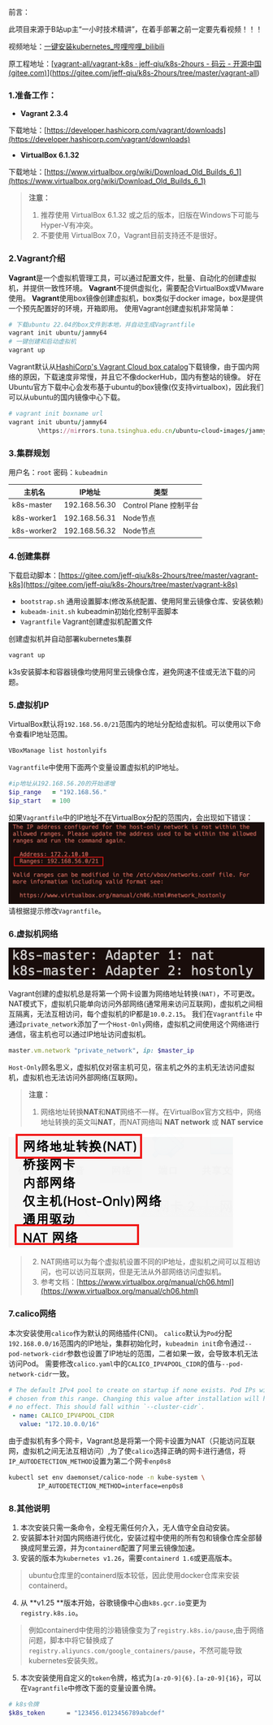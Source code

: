 前言：

此项目来源于B站up主“一小时技术精讲”，在着手部署之前一定要先看视频！！！



视频地址：[一键安装kubernetes_哔哩哔哩_bilibili](https://www.bilibili.com/video/BV15P411F7Qv?p=1)

原工程地址：[[vagrant-all/vagrant-k8s · jeff-qiu/k8s-2hours - 码云 - 开源中国 (gitee.com)](https://gitee.com/jeff-qiu/k8s-2hours/tree/master/vagrant-all/vagrant-k8s)](https://gitee.com/jeff-qiu/k8s-2hours/tree/master/vagrant-all)

### 1.准备工作：

- **Vagrant 2.3.4**

下载地址：[https://developer.hashicorp.com/vagrant/downloads](https://developer.hashicorp.com/vagrant/downloads)

- **VirtualBox 6.1.32**

下载地址：[https://www.virtualbox.org/wiki/Download_Old_Builds_6_1](https://www.virtualbox.org/wiki/Download_Old_Builds_6_1)

> **注意：**
> 
> 1. 推荐使用 VirtualBox 6.1.32 或之后的版本，旧版在Windows下可能与Hyper-V有冲突。
> 2. 不要使用 VirtualBox 7.0，Vagrant目前支持还不是很好。

### 2.Vagrant介绍

**Vagrant**是一个虚拟机管理工具，可以通过配置文件，批量、自动化的创建虚拟机，并提供一致性环境。
**Vagrant**不提供虚拟化，需要配合VirtualBox或VMware使用。
**Vagrant**使用box镜像创建虚拟机，box类似于docker image，box是提供一个预先配置好的环境，开箱即用。
使用Vagrant创建虚拟机非常简单：

```ruby
# 下载ubuntu 22.04的box文件到本地，并自动生成Vagrantfile
vagrant init ubuntu/jammy64
# 一键创建和启动虚拟机
vagrant up
```

Vagrant默认从[HashiCorp's Vagrant Cloud box catalog](https://vagrantcloud.com/boxes/search)下载镜像，由于国内网络的原因，下载速度非常慢，并且它不像dockerHub，国内有整站的镜像。
好在Ubuntu官方下载中心会发布基于ubuntu的box镜像(仅支持virtualbox)，因此我们可以从ubuntu的国内镜像中心下载。

```ruby
# vagrant init boxname url
vagrant init ubuntu/jammy64 
        \https://mirrors.tuna.tsinghua.edu.cn/ubuntu-cloud-images/jammy/current/jammy-server-cloudimg-amd64-vagrant.box
```

### 3.集群规划

用户名：`root`   密码：`kubeadmin`

| **主机名**  | **IP地址**    | **类型**               |
| ----------- | ------------- | ---------------------- |
| k8s-master  | 192.168.56.30 | Control Plane 控制平台 |
| k8s-worker1 | 192.168.56.31 | Node节点               |
| k8s-worker2 | 192.168.56.32 | Node节点               |

### 4.创建集群

下载启动脚本：[https://gitee.com/jeff-qiu/k8s-2hours/tree/master/vagrant-k8s](https://gitee.com/jeff-qiu/k8s-2hours/tree/master/vagrant-k8s)

- `bootstrap.sh`    通用设置脚本(修改系统配置、使用阿里云镜像仓库、安装依赖)
- `kubeadm-init.sh`  kubeadmin初始化控制平面脚本
- `Vagrantfile`  Vagrant创建虚拟机配置文件

创建虚拟机并自动部署kubernetes集群

```bash
vagrant up
```

k3s安装脚本和容器镜像均使用阿里云镜像仓库，避免网速不佳或无法下载的问题。

### 5.虚拟机IP

VirtualBox默认将`192.168.56.0/21`范围内的地址分配给虚拟机。可以使用以下命令查看IP地址范围。

```bash
VBoxManage list hostonlyifs
```

`Vagrantfile`中使用下面两个变量设置虚拟机的IP地址。

```ruby
#ip地址从192.168.56.20的开始递增
$ip_range   = "192.168.56."
$ip_start   = 100
```

如果`Vagrantfile`中的IP地址不在VirtualBox分配的范围内，会出现如下错误：
![image.png](picture/vagrant-ip-range.png)
请根据提示修改`Vagrantfile`。

### 6.虚拟机网络

![image.png](picture/vagrant-network.png)

Vagrant创建的虚拟机总是将第一个网卡设置为网络地址转换`(NAT)`，不可更改。
NAT模式下，虚拟机只能单向访问外部网络(通常用来访问互联网)，虚拟机之间相互隔离，无法互相访问，每个虚拟机的IP都是`10.0.2.15`。
我们在`Vagrantfile` 中通过`private_network`添加了一个`Host-Only`网络，虚拟机之间使用这个网络进行通信，宿主机也可以通过IP地址访问虚拟机。

```ruby
master.vm.network "private_network", ip: $master_ip
```

`Host-Only`顾名思义，虚拟机仅对宿主机可见，宿主机之外的主机无法访问虚拟机，虚拟机也无法访问外部网络(互联网)。

> **注意：**
> 
> 1. 网络地址转换**NAT**和**NAT**网络不一样。在VirtualBox官方文档中，网络地址转换的英文叫**NAT**，而NAT网络叫 **NAT network** 或 **NAT service**

![image.png](picture/vagrant-virtualbox-net.png)

> 2. NAT网络可以为每个虚拟机设置不同的IP地址，虚拟机之间可以互相访问，也可以访问互联网，但是无法从外部网络访问虚拟机。
> 3. 参考文档：[https://www.virtualbox.org/manual/ch06.html](https://www.virtualbox.org/manual/ch06.html)

### 7.calico网络

本次安装使用`calico`作为默认的网络插件(CNI)。
`calico`默认为`Pod`分配`192.168.0.0/16`范围内的IP地址，集群初始化时，`kubeadmin init`命令通过`--pod-network-cidr`参数也设置了IP地址的范围，二者如果一致，会导致本机无法访问Pod。
需要修改`calico.yaml`中的`CALICO_IPV4POOL_CIDR`的值与`--pod-network-cidr`一致。

```yaml
# The default IPv4 pool to create on startup if none exists. Pod IPs will be
# chosen from this range. Changing this value after installation will have
# no effect. This should fall within `--cluster-cidr`.
 - name: CALICO_IPV4POOL_CIDR
   value: "172.10.0.0/16"
```

由于虚拟机有多个网卡，Vagrant总是将第一个网卡设置为NAT（只能访问互联网，虚拟机之间无法互相访问）,为了使`calico`选择正确的网卡进行通信，将`IP_AUTODETECTION_METHOD`设置为第二个网卡`enp0s8`

```bash
kubectl set env daemonset/calico-node -n kube-system \
        IP_AUTODETECTION_METHOD=interface=enp0s8
```

### 8.其他说明

1. 本次安装只需一条命令，全程无需任何介入，无人值守全自动安装。
2. 安装脚本针对国内网络进行优化，安装过程中使用的所有包和镜像仓库全部替换成阿里云源，并为`containerd`配置了阿里云镜像加速。
3. 安装的版本为`kubernetes v1.26`，需要`containerd 1.6`或更高版本。

> ubuntu仓库里的containerd版本较低，因此使用docker仓库来安装containerd。

4. 从 **v1.25 **版本开始，谷歌镜像中心由`k8s.gcr.io`变更为`registry.k8s.io`。

> 例如containerd中使用的沙箱镜像变为了`registry.k8s.io/pause`,由于网络问题，脚本中将它替换成了`registry.aliyuncs.com/google_containers/pause`，不然可能导致kubernetes安装失败。

5. 本次安装使用自定义的`token`令牌，格式为`[a-z0-9]{6}.[a-z0-9]{16}`，可以在`Vagrantfile`中修改下面的变量设置令牌。

```bash
# k8s令牌
$k8s_token      = "123456.0123456789abcdef"
```

